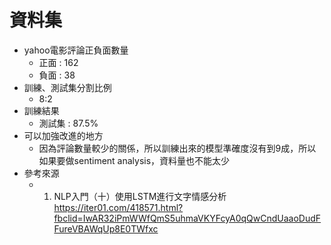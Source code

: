 # 資料集
* yahoo電影評論正負面數量
    * 正面 : 162
    * 負面 : 38
* 訓練、測試集分割比例
    * 8:2
* 訓練結果
    * 測試集 : 87.5%
* 可以加強改進的地方
    * 因為評論數量較少的關係，所以訓練出來的模型準確度沒有到9成，所以如果要做sentiment analysis，資料量也不能太少
* 參考來源
    * 1. NLP入門（十）使用LSTM進行文字情感分析 https://iter01.com/418571.html?fbclid=IwAR32iPmWWfQmS5uhmaVKYFcyA0qQwCndUaaoDudFFureVBAWqUp8E0TWfxc